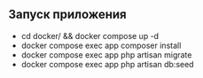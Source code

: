 ## Запуск приложения

- cd docker/ && docker compose up -d
- docker compose exec app composer install
- docker compose exec app php artisan migrate
- docker compose exec app php artisan db:seed
